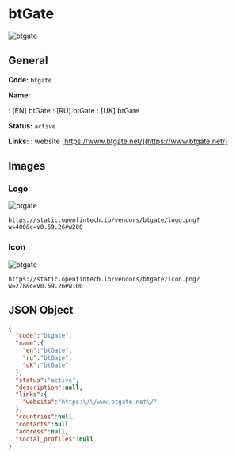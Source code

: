 
# btGate 
![btgate](https://static.openfintech.io/vendors/btgate/logo.png?w=400&c=v0.59.26#w200)  

## General 
 
**Code:** `btgate` 
 
**Name:** 
 
:	[EN] btGate 
:	[RU] btGate 
:	[UK] btGate 
 
**Status:** `active` 
 
**Links:** 
: website [https://www.btgate.net/](https://www.btgate.net/) 
 

## Images 

### Logo 
 
![btgate](https://static.openfintech.io/vendors/btgate/logo.png?w=400&c=v0.59.26#w200)  

```
https://static.openfintech.io/vendors/btgate/logo.png?w=400&c=v0.59.26#w200
```  

### Icon 
 
![btgate](https://static.openfintech.io/vendors/btgate/icon.png?w=278&c=v0.59.26#w100)  

```
https://static.openfintech.io/vendors/btgate/icon.png?w=278&c=v0.59.26#w100
```  

## JSON Object 

```json
{
  "code":"btgate",
  "name":{
    "en":"btGate",
    "ru":"btGate",
    "uk":"btGate"
  },
  "status":"active",
  "description":null,
  "links":{
    "website":"https:\/\/www.btgate.net\/"
  },
  "countries":null,
  "contacts":null,
  "address":null,
  "social_profiles":null
}
```  
